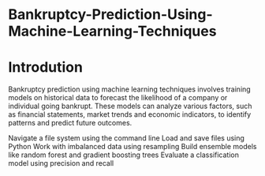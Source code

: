 # Bankruptcy-Prediction-Using-Machine-Learning-Techniques

# Introdution 
Bankruptcy prediction using machine learning techniques involves training models on historical data to forecast the likelihood of a company or individual going bankrupt. These models can analyze various factors, such as financial statements, market trends and economic indicators, to identify patterns and predict future outcomes.

Navigate a file system using the command line
Load and save files using Python
Work with imbalanced data using resampling
Build ensemble models like random forest and gradient boosting trees
Evaluate a classification model using precision and recall
